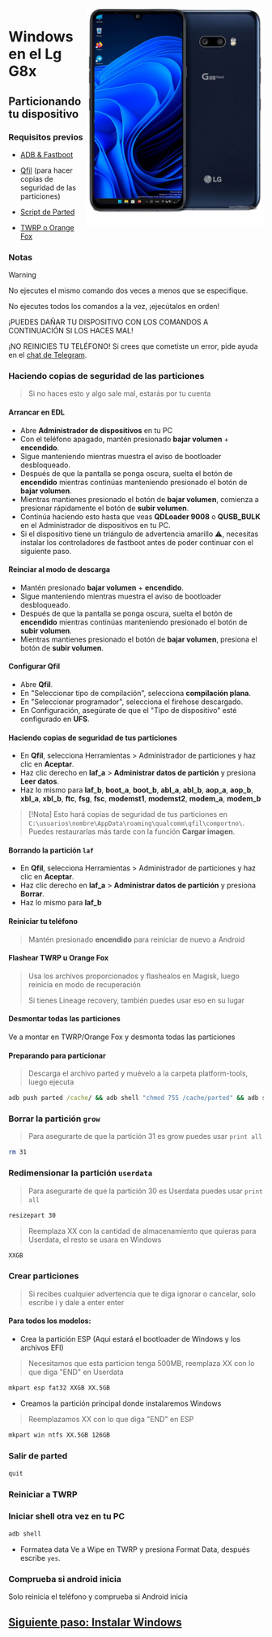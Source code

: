 <img align="right" src="https://github.com/Icesito68/Port-Windows-11-Lg-G8x/blob/Lg-G8x/mh2lm.png" width="350" alt="Windows en el Lg G8x">

# Windows en el Lg G8x 

## Particionando tu dispositivo

### Requisitos previos
- [ADB & Fastboot](https://developer.android.com/studio/releases/platform-tools)

- [Qfil](https://github.com/Icesito68/Port-Windows-11-Lge-devices/releases/tag/Qfil) (para hacer copias de seguridad de las particiones)
  
- [Script de Parted](https://github.com/Icesito68/Port-Windows-11-Lge-devices/releases/download/Files/parted)
  
- [TWRP o Orange Fox](https://github.com/Icesito68/Port-Windows-11-Lge-devices/releases/tag/Recoveries)

### Notas
> [!Warning]  
> 
> No ejecutes el mismo comando dos veces a menos que se especifique.
>  
> No ejecutes todos los comandos a la vez, ¡ejecútalos en orden!
>
> ¡PUEDES DAÑAR TU DISPOSITIVO CON LOS COMANDOS A CONTINUACIÓN SI LOS HACES MAL!
>
> ¡NO REINICIES TU TELÉFONO! Si crees que cometiste un error, pide ayuda en el [chat de Telegram](https://t.me/winong8x).

### Haciendo copias de seguridad de las particiones
> Si no haces esto y algo sale mal, estarás por tu cuenta

#### Arrancar en EDL
- Abre **Administrador de dispositivos** en tu PC
- Con el teléfono apagado, mantén presionado **bajar volumen** + **encendido**.
- Sigue manteniendo mientras muestra el aviso de bootloader desbloqueado.
- Después de que la pantalla se ponga oscura, suelta el botón de **encendido** mientras continúas manteniendo presionado el botón de **bajar volumen**.
- Mientras mantienes presionado el botón de **bajar volumen**, comienza a presionar rápidamente el botón de **subir volumen**.
- Continúa haciendo esto hasta que veas **QDLoader 9008** o **QUSB_BULK** en el Administrador de dispositivos en tu PC.
- Si el dispositivo tiene un triángulo de advertencia amarillo ⚠️, necesitas instalar los controladores de fastboot antes de poder continuar con el siguiente paso.

#### Reinciar al modo de descarga
- Mantén presionado **bajar volumen** + **encendido**.
- Sigue manteniendo mientras muestra el aviso de bootloader desbloqueado.
- Después de que la pantalla se ponga oscura, suelta el botón de **encendido** mientras continúas manteniendo presionado el botón de **subir volumen**.
- Mientras mantienes presionado el botón de **bajar volumen**, presiona el botón de **subir volumen**.

#### Configurar Qfil
- Abre **Qfil**.
- En "Seleccionar tipo de compilación", selecciona **compilación plana**.
- En "Seleccionar programador", selecciona el firehose descargado.
- En Configuración, asegúrate de que el "Tipo de dispositivo" esté configurado en **UFS**.

#### Haciendo copias de seguridad de tus particiones
- En **Qfil**, selecciona Herramientas > Administrador de particiones y haz clic en **Aceptar**.
- Haz clic derecho en **laf_a** > **Administrar datos de partición** y presiona **Leer datos**.
- Haz lo mismo para **laf_b**, **boot_a**, **boot_b**, **abl_a**, **abl_b**, **aop_a**, **aop_b**, **xbl_a**, **xbl_b**, **ftc**, **fsg**, **fsc**, **modemst1**, **modemst2**, **modem_a**, **modem_b**

> [!Nota]
> Esto hará copias de seguridad de tus particiones en `C:\usuarios\nombre\AppData\roaming\qualcomm\qfil\comportno\`. Puedes restaurarlas más tarde con la función **Cargar imagen**.

#### Borrando la partición `laf`
- En **Qfil**, selecciona Herramientas > Administrador de particiones y haz clic en **Aceptar**.
- Haz clic derecho en **laf_a** > **Administrar datos de partición** y presiona **Borrar**.
- Haz lo mismo para **laf_b**

#### Reiniciar tu teléfono
> Mantén presionado **encendido** para reiniciar de nuevo a Android

#### Flashear TWRP u Orange Fox
> Usa los archivos proporcionados y flashealos en Magisk, luego reinicia en modo de recuperación
>
> Si tienes Lineage recovery, también puedes usar eso en su lugar

#### Desmontar todas las particiones
Ve a montar en TWRP/Orange Fox y desmonta todas las particiones

#### Preparando para particionar
> Descarga el archivo parted y muévelo a la carpeta platform-tools, luego ejecuta
```cmd
adb push parted /cache/ && adb shell "chmod 755 /cache/parted" && adb shell /cache/parted /dev/block/sda
```

### Borrar la partición `grow` 
> Para asegurarte de que la partición 31 es grow puedes usar
>  `print all`
```sh
rm 31
```

### Redimensionar la partición `userdata` 
> Para asegurarte de que la partición 30 es Userdata puedes usar
>  `print all`
```sh
resizepart 30
```
> Reemplaza XX con la cantidad de almacenamiento que quieras para Userdata, el resto se usara en Windows
```sh
XXGB
```

### Crear particiones
> Si recibes cualquier advertencia que te diga ignorar o cancelar, solo escribe i y dale a enter enter

#### Para todos los modelos:

- Crea la partición ESP (Aqui estará el bootloader de Windows y los archivos EFI)
>Necesitamos que esta particion tenga 500MB, reemplaza XX con lo que diga "END" en Userdata
```sh
mkpart esp fat32 XXGB XX.5GB
```

- Creamos la partición principal donde instalaremos Windows
> Reemplazamos XX con lo que diga "END" en ESP
```sh
mkpart win ntfs XX.5GB 126GB
```

### Salir de parted
```sh
quit
```

### Reiniciar a TWRP

### Iniciar shell otra vez en tu PC
```cmd
adb shell
```

- Formatea data
Ve a Wipe en TWRP y presiona Format Data, 
después escribe `yes`.

### Comprueba si android inicia
Solo reinicia el teléfono y comprueba si Android inicia

## [Siguiente paso: Instalar Windows](2-Instalacion.md)
